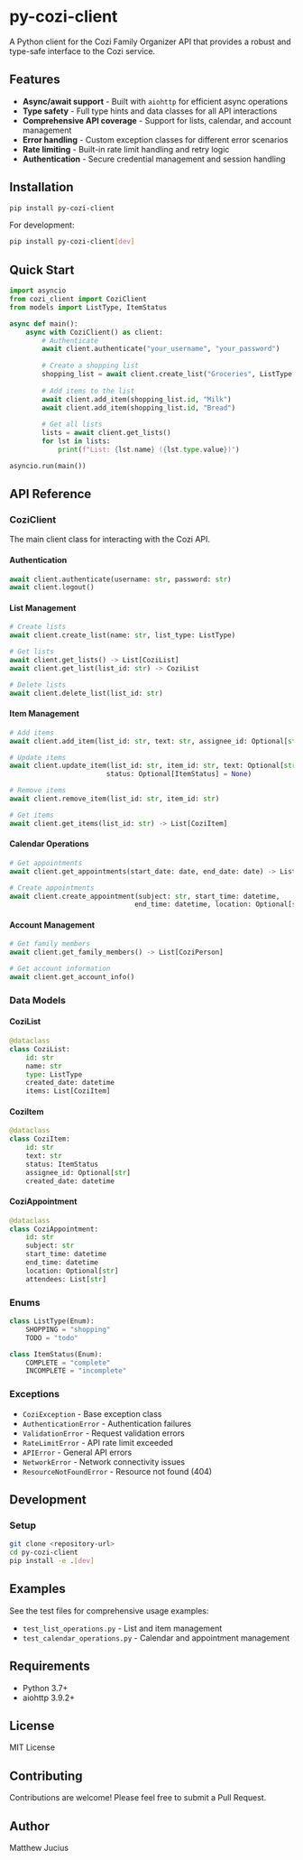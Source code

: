 # py-cozi-client

A Python client for the Cozi Family Organizer API that provides a robust and type-safe interface to the Cozi service.

## Features

- **Async/await support** - Built with `aiohttp` for efficient async operations
- **Type safety** - Full type hints and data classes for all API interactions
- **Comprehensive API coverage** - Support for lists, calendar, and account management
- **Error handling** - Custom exception classes for different error scenarios
- **Rate limiting** - Built-in rate limit handling and retry logic
- **Authentication** - Secure credential management and session handling

## Installation

```bash
pip install py-cozi-client
```

For development:

```bash
pip install py-cozi-client[dev]
```

## Quick Start

```python
import asyncio
from cozi_client import CoziClient
from models import ListType, ItemStatus

async def main():
    async with CoziClient() as client:
        # Authenticate
        await client.authenticate("your_username", "your_password")
        
        # Create a shopping list
        shopping_list = await client.create_list("Groceries", ListType.SHOPPING)
        
        # Add items to the list
        await client.add_item(shopping_list.id, "Milk")
        await client.add_item(shopping_list.id, "Bread")
        
        # Get all lists
        lists = await client.get_lists()
        for lst in lists:
            print(f"List: {lst.name} ({lst.type.value})")

asyncio.run(main())
```

## API Reference

### CoziClient

The main client class for interacting with the Cozi API.

#### Authentication
```python
await client.authenticate(username: str, password: str)
await client.logout()
```

#### List Management
```python
# Create lists
await client.create_list(name: str, list_type: ListType)

# Get lists
await client.get_lists() -> List[CoziList]
await client.get_list(list_id: str) -> CoziList

# Delete lists
await client.delete_list(list_id: str)
```

#### Item Management
```python
# Add items
await client.add_item(list_id: str, text: str, assignee_id: Optional[str] = None)

# Update items
await client.update_item(list_id: str, item_id: str, text: Optional[str] = None, 
                        status: Optional[ItemStatus] = None)

# Remove items
await client.remove_item(list_id: str, item_id: str)

# Get items
await client.get_items(list_id: str) -> List[CoziItem]
```

#### Calendar Operations
```python
# Get appointments
await client.get_appointments(start_date: date, end_date: date) -> List[CoziAppointment]

# Create appointments
await client.create_appointment(subject: str, start_time: datetime, 
                               end_time: datetime, location: Optional[str] = None)
```

#### Account Management
```python
# Get family members
await client.get_family_members() -> List[CoziPerson]

# Get account information
await client.get_account_info()
```

### Data Models

#### CoziList
```python
@dataclass
class CoziList:
    id: str
    name: str
    type: ListType
    created_date: datetime
    items: List[CoziItem]
```

#### CoziItem
```python
@dataclass
class CoziItem:
    id: str
    text: str
    status: ItemStatus
    assignee_id: Optional[str]
    created_date: datetime
```

#### CoziAppointment
```python
@dataclass
class CoziAppointment:
    id: str
    subject: str
    start_time: datetime
    end_time: datetime
    location: Optional[str]
    attendees: List[str]
```

### Enums

```python
class ListType(Enum):
    SHOPPING = "shopping"
    TODO = "todo"

class ItemStatus(Enum):
    COMPLETE = "complete"
    INCOMPLETE = "incomplete"
```

### Exceptions

- `CoziException` - Base exception class
- `AuthenticationError` - Authentication failures
- `ValidationError` - Request validation errors
- `RateLimitError` - API rate limit exceeded
- `APIError` - General API errors
- `NetworkError` - Network connectivity issues
- `ResourceNotFoundError` - Resource not found (404)

## Development

### Setup
```bash
git clone <repository-url>
cd py-cozi-client
pip install -e .[dev]
```

## Examples

See the test files for comprehensive usage examples:
- `test_list_operations.py` - List and item management
- `test_calendar_operations.py` - Calendar and appointment management

## Requirements

- Python 3.7+
- aiohttp 3.9.2+

## License

MIT License

## Contributing

Contributions are welcome! Please feel free to submit a Pull Request.

## Author

Matthew Jucius